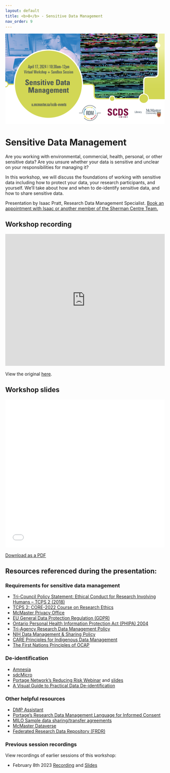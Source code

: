 ```yaml
---
layout: default
title: <b>8</b> - Sensitive Data Management
nav_order: 9
---
```


<img alt="Sensitive Data webinar advert graphic" style="border-width:0" src="https://github.com/scds/intro-rdm/raw/main/assets/img/sensitive-data2024.png">

# Sensitive Data Management

Are you working with environmental, commercial, health, personal, or other sensitive data? Are you unsure whether your data is sensitive and unclear on your responsibilities for managing it?

In this workshop, we will discuss the foundations of working with sensitive data including how to protect your data, your research participants, and yourself. We’ll take about how and when to de-identify sensitive data, and how to share sensitive data.

Presentation by Isaac Pratt, Research Data Management Specialist. 
[Book an appointment with Isaac or another member of the Sherman Centre Team.](https://libcal.mcmaster.ca/appointments/)


## Workshop recording

<iframe height="416" width="100%" allowfullscreen frameborder=0 src="https://echo360.ca/media/7492e3fd-f11f-472a-a813-6df2601332bb/public"></iframe>

View the original [here](https://echo360.ca/media/7492e3fd-f11f-472a-a813-6df2601332bb/public).

## Workshop slides

<embed src="assets/docs/2024-04-15-Sensitive-data-public.pdf" style="border:none;" width="100%" height="466px">

[Download as a PDF](https://github.com/scds/intro-rdm/raw/main/assets/docs/2024-04-15-Sensitive-data-public.pdf)

## Resources referenced during the presentation:

### Requirements for sensitive data management
* [Tri-Council Policy Statement: Ethical Conduct for Research Involving Humans – TCPS 2 (2018)](https://ethics.gc.ca/eng/policy-politique_tcps2-eptc2_2018.html)
* [TCPS 2: CORE-2022 Course on Research Ethics](https://tcps2core.ca/welcome)
* [McMaster Privacy Office](https://secretariat.mcmaster.ca/privacy/)
* [EU General Data Protection Regulation (GDPR)](https://gdpr-info.eu/)
* [Ontario Personal Health Information Protection Act (PHIPA) 2004](https://www.ontario.ca/laws/statute/04p03)
* [Tri-Agency Research Data Management Policy](https://science.gc.ca/site/science/en/interagency-research-funding/policies-and-guidelines/research-data-management/tri-agency-research-data-management-policy-frequently-asked-questions)
* [NIH Data Management & Sharing Policy](https://sharing.nih.gov/data-management-and-sharing-policy/about-data-management-and-sharing-policies/data-management-and-sharing-policy-overview)
* [CARE Principles for Indigenous Data Management](https://www.gida-global.org/care)
* [The First Nations Principles of OCAP](https://fnigc.ca/ocap-training/)

### De-identification
* [Amnesia](https://amnesia.openaire.eu/)
* [sdcMicro](https://cran.r-project.org/web/packages/sdcMicro/index.html)
* [Portage Network’s Reducing Risk Webinar](https://www.youtube.com/watch?v=X3MKP_-FrWE) and [slides](https://portagenetwork.ca/wp-content/uploads/2020/07/ReducingRisk-PortageWebinar.pdf)
* [A Visual Guide to Practical Data De-identification](https://fpf.org/blog/a-visual-guide-to-practical-data-de-identification/)

### Other helpful resources
* [DMP Assistant](https://assistant.portagenetwork.ca)
* [Portage’s Research Data Management Language for Informed Consent](https://doi.org/10.5281/zenodo.4060460)
* [MILO Sample data sharing/transfer agreements](https://research.mcmaster.ca/industry-investors/sample-agreements-standard-terms/)
* [McMaster Dataverse](https://borealisdata.ca/dataverse/mcmaster)
* [Federated Research Data Repository (FRDR)](https://www.frdr-dfdr.ca/repo/)

### Previous session recordings

View recordings of earlier sessions of this workshop:
* February 8th 2023 [Recording](https://echo360.ca/media/0ee4e5ff-b506-4cfe-84eb-db362f684e4a/public) and [Slides](https://github.com/scds/intro-rdm/raw/main/assets/docs/2023-02-08-Sensitive-data.pdf)